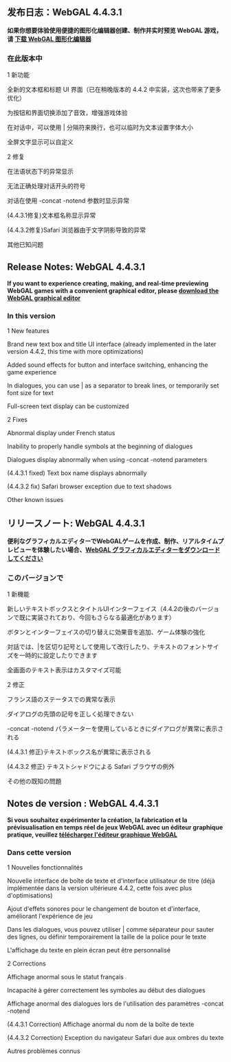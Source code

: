 ## 发布日志：WebGAL 4.4.3.1

**如果你想要体验使用便捷的图形化编辑器创建、制作并实时预览 WebGAL 游戏，请 [下载 WebGAL 图形化编辑器](https://github.com/MakinoharaShoko/WebGAL_Terre/releases)**

### 在此版本中

1 新功能

全新的文本框和标题 UI 界面（已在稍晚版本的 4.4.2 中实装，这次也带来了更多优化）

为按钮和界面切换添加了音效，增强游戏体验

在对话中，可以使用 | 分隔符来换行，也可以临时为文本设置字体大小

全屏文字显示可以自定义

2 修复

在法语状态下的异常显示

无法正确处理对话开头的符号

对话在使用 -concat -notend 参数时显示异常

(4.4.3.1修复)文本框名称显示异常

(4.4.3.2修复)Safari 浏览器由于文字阴影导致的异常

其他已知问题

## Release Notes: WebGAL 4.4.3.1

**If you want to experience creating, making, and real-time previewing WebGAL games with a convenient graphical editor, please [download the WebGAL graphical editor](https://github.com/MakinoharaShoko/WebGAL_Terre/releases)**

### In this version

1 New features

Brand new text box and title UI interface (already implemented in the later version 4.4.2, this time with more optimizations)

Added sound effects for button and interface switching, enhancing the game experience

In dialogues, you can use | as a separator to break lines, or temporarily set font size for text

Full-screen text display can be customized

2 Fixes

Abnormal display under French status

Inability to properly handle symbols at the beginning of dialogues

Dialogues display abnormally when using -concat -notend parameters

(4.4.3.1 fixed) Text box name displays abnormally

(4.4.3.2 fix) Safari browser exception due to text shadows

Other known issues

## リリースノート: WebGAL 4.4.3.1

**便利なグラフィカルエディターでWebGALゲームを作成、制作、リアルタイムプレビューを体験したい場合、[WebGAL グラフィカルエディターをダウンロードしてください](https://github.com/MakinoharaShoko/WebGAL_Terre/releases)**

### このバージョンで

1 新機能

新しいテキストボックスとタイトルUIインターフェイス（4.4.2の後のバージョンで既に実装されており、今回もさらなる最適化があります）

ボタンとインターフェイスの切り替えに効果音を追加、ゲーム体験の強化

対話では、|を区切り記号として使用して改行したり、テキストのフォントサイズを一時的に設定したりできます

全画面のテキスト表示はカスタマイズ可能

2 修正

フランス語のステータスでの異常な表示

ダイアログの先頭の記号を正しく処理できない

-concat -notend パラメーターを使用しているときにダイアログが異常に表示される

(4.4.3.1 修正)テキストボックス名が異常に表示される

(4.4.3.2 修正) テキストシャドウによる Safari ブラウザの例外

その他の既知の問題

## Notes de version : WebGAL 4.4.3.1

**Si vous souhaitez expérimenter la création, la fabrication et la prévisualisation en temps réel de jeux WebGAL avec un éditeur graphique pratique, veuillez [télécharger l'éditeur graphique WebGAL](https://github.com/MakinoharaShoko/WebGAL_Terre/releases)**

### Dans cette version

1 Nouvelles fonctionnalités

Nouvelle interface de boîte de texte et d'interface utilisateur de titre (déjà implémentée dans la version ultérieure 4.4.2, cette fois avec plus d'optimisations)

Ajout d'effets sonores pour le changement de bouton et d'interface, améliorant l'expérience de jeu

Dans les dialogues, vous pouvez utiliser | comme séparateur pour sauter des lignes, ou définir temporairement la taille de la police pour le texte

L'affichage du texte en plein écran peut être personnalisé

2 Corrections

Affichage anormal sous le statut français

Incapacité à gérer correctement les symboles au début des dialogues

Affichage anormal des dialogues lors de l'utilisation des paramètres -concat -notend

(4.4.3.1 Correction) Affichage anormal du nom de la boîte de texte

(4.4.3.2 Correction) Exception du navigateur Safari due aux ombres du texte

Autres problèmes connus
